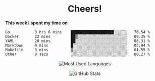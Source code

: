 <h1 align="center">Cheers!</h1>

**This week I spent my time on**
<!--START_SECTION:waka-->

```text
Go           3 hrs 6 mins    ███████████████████░░░░░░   76.54 %
Docker       22 mins         ██▒░░░░░░░░░░░░░░░░░░░░░░   09.35 %
YAML         20 mins         ██░░░░░░░░░░░░░░░░░░░░░░░   08.31 %
Markdown     9 mins          █░░░░░░░░░░░░░░░░░░░░░░░░   03.94 %
Makefile     3 mins          ▒░░░░░░░░░░░░░░░░░░░░░░░░   01.55 %
Other        0 secs          ░░░░░░░░░░░░░░░░░░░░░░░░░   00.27 %
```

<!--END_SECTION:waka-->

<p align="center"><img src="https://github-readme-stats.vercel.app/api/top-langs/?username=thnkrn&layout=compact&hide=html&theme=tokyonight" alt="Most Used Languages" /></p>

<p align="center"><img src="https://github-readme-stats.vercel.app/api?username=thnkrn&show_icons=true&count_private=true&theme=tokyonight" alt="GitHub Stats" /></p>

<!-- <p align="center"><a href="https://wakatime.com"><img src="https://wakatime.com/share/@thnkrn/40092326-d1bd-471b-89da-9a7c63939402.png" /></p>
 -->

